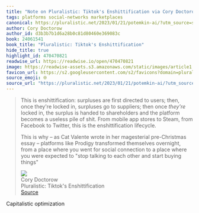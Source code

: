 ```yaml
---
title: "Note on Pluralistic: Tiktok's Enshittification via Cory Doctorow"
tags: platforms social-networks marketplaces
canonical: https://pluralistic.net/2023/01/21/potemkin-ai/?utm_source=substack&utm_medium=email
author: Cory Doctorow
author_id: d3b3b7b1d6a28b0c81d80460e369083c
book: 24061541
book_title: "Pluralistic: Tiktok's Enshittification"
hide_title: true
highlight_id: 470470821
readwise_url: https://readwise.io/open/470470821
image: https://readwise-assets.s3.amazonaws.com/static/images/article1.be68295a7e40.png
favicon_url: https://s2.googleusercontent.com/s2/favicons?domain=pluralistic.net
source_emoji: 🌐
source_url: "https://pluralistic.net/2023/01/21/potemkin-ai/?utm_source=substack&utm_medium=email#:~:text=This%20is%20enshittification%3A,start%20buying%20things%22"
---
```


> This is enshittification: surpluses are first directed to users; then, once they're locked in, surpluses go to suppliers; then once *they're* locked in, the surplus is handed to shareholders and the platform becomes a useless pile of shit. From mobile app stores to Steam, from Facebook to Twitter, this is the enshittification lifecycle.
> 
> This is why – as Cat Valente wrote in her magesterial pre-Christmas essay – platforms like Prodigy transformed themselves overnight, from a place where you went for social connection to a place where you were expected to "stop talking to each other and start buying things"
> <div class="quoteback-footer"><div class="quoteback-avatar"><img class="mini-favicon" src="https://s2.googleusercontent.com/s2/favicons?domain=pluralistic.net"></div><div class="quoteback-metadata"><div class="metadata-inner"><span style="display:none">FROM:</span><div aria-label="Cory Doctorow" class="quoteback-author"> Cory Doctorow</div><div aria-label="Pluralistic: Tiktok's Enshittification" class="quoteback-title"> Pluralistic: Tiktok's Enshittification</div></div></div><div class="quoteback-backlink"><a target="_blank" aria-label="go to the full text of this quotation" rel="noopener" href="https://pluralistic.net/2023/01/21/potemkin-ai/?utm_source=substack&utm_medium=email#:~:text=This%20is%20enshittification%3A,start%20buying%20things%22" class="quoteback-arrow"> Source</a></div></div>

Capitalistic optimization